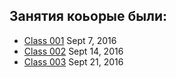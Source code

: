 ## Занятия коьорые были:
>
* [Class 001](https://github.com/Gideonamani/834/blob/gh-pages/%D0%A4%D0%B8%D0%B7/%D0%97%D0%B0%D0%BD%D1%8F%D1%82%D0%B8%D0%B5%20001.md) Sept 7, 2016
* [Class 002](https://github.com/Gideonamani/834/blob/gh-pages/%D0%A4%D0%B8%D0%B7/%D0%97%D0%B0%D0%BD%D1%8F%D1%82%D0%B8%D0%B5%20001.md) Sept 14, 2016
* [Class 003](https://github.com/Gideonamani/834/blob/gh-pages/%D0%A4%D0%B8%D0%B7/%D0%97%D0%B0%D0%BD%D1%8F%D1%82%D0%B8%D0%B5%20001.md) Sept 21, 2016

